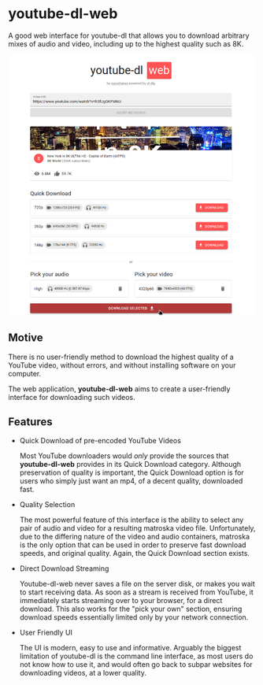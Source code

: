 # youtube-dl-web
A good web interface for youtube-dl that allows you to download arbitrary mixes of audio and video, including up to the highest quality such as 8K.

![Screenshot of the Webpage](images/screenshot_front.png)

## Motive
There is no user-friendly method to download the highest quality of a YouTube video, without errors, and without installing software on your computer.

The web application, **youtube-dl-web** aims to create a user-friendly interface for downloading such videos.

## Features
- Quick Download of pre-encoded YouTube Videos
  
  Most YouTube downloaders would *only* provide the sources that **youtube-dl-web** provides in its Quick Download category.
  Although preservation of quality is important, the Quick Download option is for users who simply just want an mp4, of a decent
  quality, downloaded fast.
 
- Quality Selection

  The most powerful feature of this interface is the ability to select any pair of audio and video for a resulting matroska video file.
  Unfortunately, due to the differing nature of the video and audio containers, matroska is the only option that can be used in order to
  preserve fast download speeds, and original quality. Again, the Quick Download section exists.

- Direct Download Streaming

  Youtube-dl-web never saves a file on the server disk, or makes you wait to start receiving data. As soon as a stream is received from
  YouTube, it immediately starts streaming over to your browser, for a direct download. This also works for the "pick your own" section,
  ensuring download speeds essentially limited only by your network connection.
  
- User Friendly UI
  
  The UI is modern, easy to use and informative. Arguably the biggest limitation of youtube-dl is the command line interface, as most users
  do not know how to use it, and would often go back to subpar websites for downloading videos, at a lower quality.
